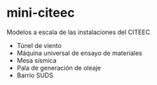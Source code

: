 # mini-citeec

Modelos a escala de las instalaciones del CITEEC

- Túnel de viento
- Máquina universal de ensayo de materiales
- Mesa sísmica
- Pala de generación de oleaje
- Barrio SUDS
